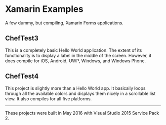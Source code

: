 # Xamarin Examples
A few dummy, but compiling, Xamarin Forms applications.

## ChefTest3 
This is a completely basic Hello World application.  The extent of its functionality is to display a label in the middle of the screen.  However, it does compile for iOS, Android, UWP, Windows, and Windows Phone.

## ChefTest4
This project is slightly more than a Hello World app.  It basically loops through all the available colors and displays them nicely in a scrollable list view.  It also compiles for all five platforms.

---

These projects were built in May 2016 with Visual Studio 2015 Service Pack 2.
